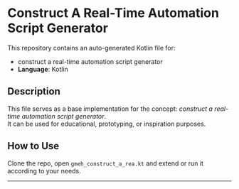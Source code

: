 # Construct A Real-Time Automation Script Generator

This repository contains an auto-generated Kotlin file for:

- construct a real-time automation script generator
- **Language**: Kotlin

## Description

This file serves as a base implementation for the concept: *construct a real-time automation script generator*.  
It can be used for educational, prototyping, or inspiration purposes.

## How to Use

Clone the repo, open `gmeh_construct_a_rea.kt` and extend or run it according to your needs.

---


